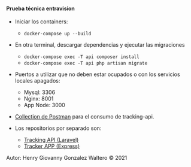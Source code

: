 #### Prueba técnica entravision

- Iniciar los containers:
  - ```docker-compose up --build```

- En otra terminal, descargar dependencias y ejecutar las migraciones
  - ```docker-compose exec -T api composer install```
  - ```docker-compose exec -T api php artisan migrate```

- Puertos a utilizar que no deben estar ocupados o con los servicios locales apagados:
  - Mysql: 3306
  - Nginx: 8001
  - App Node: 3000

- [Collection de Postman](tracking-api.postman_collection.json) para el consumo de tracking-api.

- Los repositorios por separado son:
  - [Tracking API (Laravel)](https://github.com/inghggw/tracking-api)
  - [Tracker APP (Express)](https://github.com/inghggw/tracker-app)

Autor: Henry Giovanny Gonzalez Waltero © 2021
